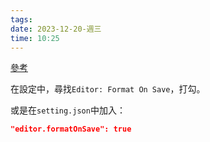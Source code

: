 ```yaml
---
tags: 
date: 2023-12-20-週三
time: 10:25
---
```

[參考](https://stackoverflow.com/questions/39494277/how-do-you-format-code-on-save-in-vs-code)

在設定中，尋找`Editor: Format On Save`，打勾。

或是在`setting.json`中加入：
```json
"editor.formatOnSave": true
```